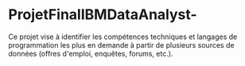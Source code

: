 # ProjetFinalIBMDataAnalyst-
Ce projet vise à identifier les compétences techniques et langages de programmation les plus en demande à partir de plusieurs sources de données (offres d'emploi, enquêtes, forums, etc.).
